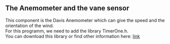 ## The Anemometer and the vane sensor  
This component is the Davis Anemometer which can give the speed and the orientation of the wind.  
For this programm, we need to add the library TimerOne.h.  
You can download this library or find other information here: [link](https://www.arduinolibraries.info/libraries/timer-one "Information for the library TimerOne.h")
